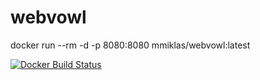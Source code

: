 # webvowl
docker run --rm -d -p 8080:8080 mmiklas/webvowl:latest

[![Docker Build Status](https://img.shields.io/cloud/docker/build/mmiklas/webvowl.svg?style=flat-square)](https://hub.docker.com/r/mmiklas/webvowl/) 
